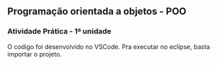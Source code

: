 ## Programação orientada a objetos - POO
### Atividade Prática - 1ª unidade

O codigo foi desenvolvido no VSCode. Pra executar no eclipse, basta importar o projeto.
